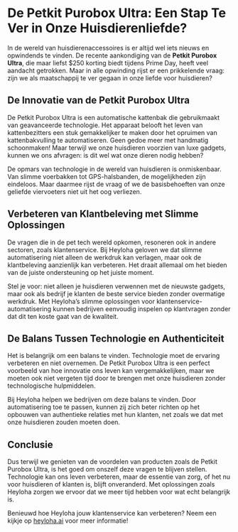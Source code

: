 # De Petkit Purobox Ultra: Een Stap Te Ver in Onze Huisdierenliefde?

In de wereld van huisdierenaccessoires is er altijd wel iets nieuws en opwindends te vinden. De recente aankondiging van de **Petkit Purobox Ultra**, die maar liefst $250 korting biedt tijdens Prime Day, heeft veel aandacht getrokken. Maar in alle opwinding rijst er een prikkelende vraag: zijn we als maatschappij te ver gegaan in onze liefde voor huisdieren?

## De Innovatie van de Petkit Purobox Ultra

De Petkit Purobox Ultra is een automatische kattenbak die gebruikmaakt van geavanceerde technologie. Het apparaat belooft het leven van kattenbezitters een stuk gemakkelijker te maken door het opruimen van kattenbakvulling te automatiseren. Geen gedoe meer met handmatig schoonmaken! Maar terwijl we onze huisdieren voorzien van luxe gadgets, kunnen we ons afvragen: is dit wel wat onze dieren nodig hebben?

De opmars van technologie in de wereld van huisdieren is onmiskenbaar. Van slimme voerbakken tot GPS-halsbanden, de mogelijkheden zijn eindeloos. Maar daarmee rijst de vraag of we de basisbehoeften van onze geliefde viervoeters niet uit het oog verliezen.

## Verbeteren van Klantbeleving met Slimme Oplossingen

De vragen die in de pet tech wereld opkomen, resoneren ook in andere sectoren, zoals klantenservice. Bij Heyloha geloven we dat slimme automatisering niet alleen de werkdruk kan verlagen, maar ook de klantbeleving aanzienlijk kan verbeteren. Het draait allemaal om het bieden van de juiste ondersteuning op het juiste moment.

Stel je voor: niet alleen je huisdieren verwennen met de nieuwste gadgets, maar ook als bedrijf je klanten de beste service bieden zonder overmatige werkdruk. Met Heyloha’s slimme oplossingen voor klantenservice-automatisering kunnen bedrijven eenvoudig inspelen op klantvragen zonder dat dit ten koste gaat van de kwaliteit.

## De Balans Tussen Technologie en Authenticiteit

Het is belangrijk om een balans te vinden. Technologie moet de ervaring verbeteren en niet overnemen. De Petkit Purobox Ultra is een perfect voorbeeld van hoe innovatie ons leven kan vergemakkelijken, maar we moeten ook niet vergeten tijd door te brengen met onze huisdieren zonder technologische hulpmiddelen.

Bij Heyloha helpen we bedrijven om deze balans te vinden. Door automatisering toe te passen, kunnen zij zich beter richten op het opbouwen van authentieke relaties met hun klanten, net zoals we dat met onze huisdieren zouden moeten doen.

## Conclusie

Dus terwijl we genieten van de voordelen van producten zoals de Petkit Purobox Ultra, is het goed om onszelf deze vragen te blijven stellen. Technologie kan ons leven verbeteren, maar de essentie van zorg, of het nu voor huisdieren of klanten is, blijft onveranderd. Met oplossingen zoals Heyloha zorgen we ervoor dat we meer tijd hebben voor wat echt belangrijk is.  

Benieuwd hoe Heyloha jouw klantenservice kan verbeteren? Neem een kijkje op [heyloha.ai](https://heyloha.ai) voor meer informatie!